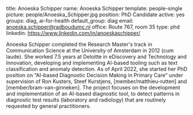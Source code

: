 title: Anoeska Schipper
name: Anoeska Schipper
template: people-single
picture: people/Anoeska_Schipper.jpg
position: PhD Candidate
active: yes
groups: diag, ai-for-health
default_group: diag
email: anoeska.schipper@radboudumc.nl
office: Route 767, room 35
type: phd
linkedin: https://www.linkedin.com/in/anoeskaschipper/

Anoeska Schipper completed the Research Master's track in Communication Science at the University of Amsterdam in 2012 (cum laude). She worked 7.5 years at Deloitte in eDiscovery and Technology and Innovation, developing and implementing AI-based tooling such as text classification and anomaly detection. As of April 2022, she started her PhD position on “AI-based Diagnostic Decision Making in Primary Care” under supervision of Ron Kusters, Steef Kurstjens, [member/matthieu-rutten] and [member/bram-van-ginneken]. The project focuses on the development and implementation of an AI-based diagnostic tool, to detect patterns in diagnostic test results (laboratory and radiology) that are routinely requested by general practitioners.
